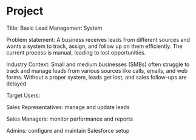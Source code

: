 # Project

Title: Basic Lead Management System

Problem statement: A business receives leads from different sources and wants a system to track, assign, and follow up on them efficiently. The current process is manual, leading to lost opportunities.

Industry Context:
Small and medium businesses (SMBs) often struggle to track and manage leads from various sources like calls, emails, and web forms. Without a proper system, leads get lost, and sales follow-ups are delayed

Target Users:

Sales Representatives: manage and update leads

Sales Managers: monitor performance and reports

Admins: configure and maintain Salesforce setup

